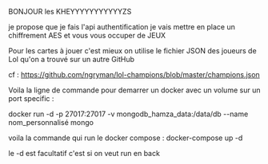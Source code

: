 BONJOUR   les KHEYYYYYYYYYYYZS


je propose que je fais l'api authentification je vais mettre en place un chiffrement AES et vous vous occuper de JEUX 

Pour les cartes à jouer c'est mieux on utilise le fichier JSON des joueurs de Lol qu'on a trouvé sur un autre GitHub

cf : https://github.com/ngryman/lol-champions/blob/master/champions.json

Voila la ligne de commande pour demarrer un docker avec un volume sur un port specific : 

docker run -d -p 27017:27017 -v mongodb_hamza_data:/data/db --name nom_personnalisé mongo

voila la commande qui run le docker compose : docker-compose up -d      

le -d est facultatif c'est si on veut run en back 

